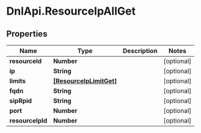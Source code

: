 # DnlApi.ResourceIpAllGet

## Properties
Name | Type | Description | Notes
------------ | ------------- | ------------- | -------------
**resourceId** | **Number** |  | [optional] 
**ip** | **String** |  | [optional] 
**limits** | [**[ResourceIpLimitGet]**](ResourceIpLimitGet.md) |  | [optional] 
**fqdn** | **String** |  | [optional] 
**sipRpid** | **String** |  | [optional] 
**port** | **Number** |  | [optional] 
**resourceIpId** | **Number** |  | [optional] 


